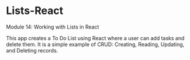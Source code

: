 # Lists-React
Module 14:  Working with Lists in React

This app creates a To Do List using React where a user can add tasks and delete them.  It is a simple example of CRUD: Creating, Reading, Updating, and Deleting records.
